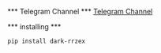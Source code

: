 *** Telegram Channel ***
[Telegram Channel](https://t.me/Pycodz)









*** installing ***
```bash
pip install dark-rrzex
```